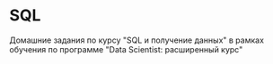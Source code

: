 # SQL
Домашние задания по курсу "SQL и получение данных" в рамках обучения по программе "Data Scientist: расширенный курс"
